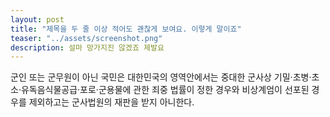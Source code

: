 ```yaml
---
layout: post
title: "제목을 두 줄 이상 적어도 괜찮게 보여요. 이렇게 말이죠"
teaser: "../assets/screenshot.png"
description: 설마 망가지진 않겠죠 제발요
---
```


군인 또는 군무원이 아닌 국민은 대한민국의 영역안에서는 중대한 군사상 기밀·초병·초소·유독음식물공급·포로·군용물에 관한 죄중 법률이 정한 경우와 비상계엄이 선포된 경우를 제외하고는 군사법원의 재판을 받지 아니한다.
